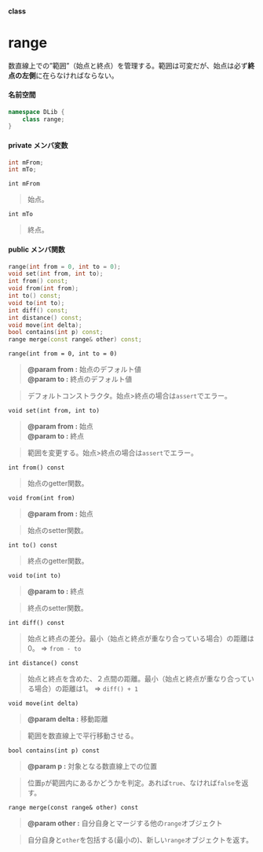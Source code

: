 #### class
# range
数直線上での”範囲”（始点と終点）を管理する。範囲は可変だが、始点は必ず**終点の左側**に在らなければならない。

#### 名前空間
```c++
namespace DLib {
	class range;
}
```

#### private メンバ変数
```c++
int mFrom;
int mTo;
```

`int mFrom`
>始点。

`int mTo`
>終点。

#### public メンバ関数
```c++
range(int from = 0, int to = 0);
void set(int from, int to);
int from() const;
void from(int from);
int to() const;
void to(int to);
int diff() const;
int distance() const;
void move(int delta);
bool contains(int p) const;
range merge(const range& other) const;
```

`range(int from = 0, int to = 0)`
>**@param from :** 始点のデフォルト値  
>**@param to :** 終点のデフォルト値  

>デフォルトコンストラクタ。始点>終点の場合は`assert`でエラー。

`void set(int from, int to)`
>**@param from :** 始点  
>**@param to :** 終点  

>範囲を変更する。始点>終点の場合は`assert`でエラー。

`int from() const`
>始点のgetter関数。

`void from(int from)`
>**@param from :** 始点  

>始点のsetter関数。

`int to() const`
>終点のgetter関数。

`void to(int to)`
>**@param to :** 終点  

>終点のsetter関数。

`int diff() const`
>始点と終点の差分。最小（始点と終点が重なり合っている場合）の距離は0。 => `from - to`

`int distance() const`
>始点と終点を含めた、２点間の距離。最小（始点と終点が重なり合っている場合）の距離は1。 => `diff() + 1`

`void move(int delta)`
>**@param delta :** 移動距離  

>範囲を数直線上で平行移動させる。

`bool contains(int p) const`
>**@param p :** 対象となる数直線上での位置  

>位置`p`が範囲内にあるかどうかを判定。あれば`true`、なければ`false`を返す。

`range merge(const range& other) const`
>**@param other :** 自分自身とマージする他の`range`オブジェクト  

>自分自身と`other`を包括する(最小の)、新しい`range`オブジェクトを返す。  
